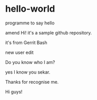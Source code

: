 # hello-world
programme to say hello

amend
Hi! it's a sample github repository.

it's from Gerrit Bash

new user edit 

Do you know who I am?

yes I know you sekar.

Thanks for recognise me.

Hi guys!
